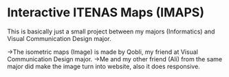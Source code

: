 # Interactive ITENAS Maps (IMAPS)

This is basically just a small project between my majors (Informatics) and Visual Communication Design major.

->The isometric maps (Image) is made by Qobli, my friend at Visual Communication Design major.
->Me and my other friend (Ali) from the same major did make the image turn into website, also it does responsive.
